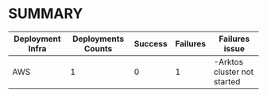 # SUMMARY

Deployment Infra | Deployments Counts | Success | Failures | Failures issue 
--- | --- | --- | --- | ---
AWS | 1 | 0 | 1 |-Arktos cluster not started